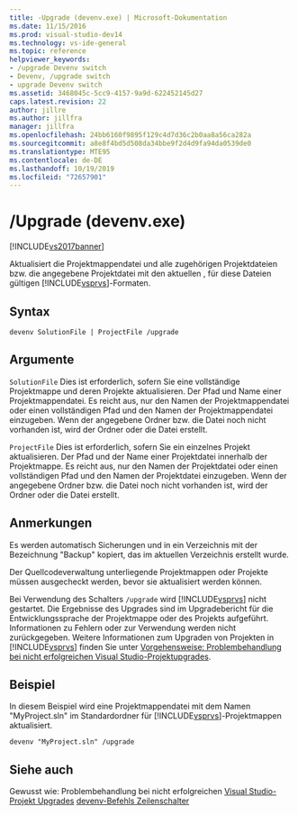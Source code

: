 ```yaml
---
title: -Upgrade (devenv.exe) | Microsoft-Dokumentation
ms.date: 11/15/2016
ms.prod: visual-studio-dev14
ms.technology: vs-ide-general
ms.topic: reference
helpviewer_keywords:
- /upgrade Devenv switch
- Devenv, /upgrade switch
- upgrade Devenv switch
ms.assetid: 3468045c-5cc9-4157-9a9d-622452145d27
caps.latest.revision: 22
author: jillre
ms.author: jillfra
manager: jillfra
ms.openlocfilehash: 24bb6160f9895f129c4d7d36c2b0aa8a56ca282a
ms.sourcegitcommit: a8e8f4bd5d508da34bbe9f2d4d9fa94da0539de0
ms.translationtype: MTE95
ms.contentlocale: de-DE
ms.lasthandoff: 10/19/2019
ms.locfileid: "72657901"
---
```

# <a name="upgrade-devenvexe"></a>/Upgrade (devenv.exe)
[!INCLUDE[vs2017banner](../../includes/vs2017banner.md)]

Aktualisiert die Projektmappendatei und alle zugehörigen Projektdateien bzw. die angegebene Projektdatei mit den aktuellen , für diese Dateien gültigen [!INCLUDE[vsprvs](../../includes/vsprvs-md.md)]-Formaten.

## <a name="syntax"></a>Syntax

```
devenv SolutionFile | ProjectFile /upgrade
```

## <a name="arguments"></a>Argumente
 `SolutionFile` Dies ist erforderlich, sofern Sie eine vollständige Projektmappe und deren Projekte aktualisieren. Der Pfad und Name einer Projektmappendatei. Es reicht aus, nur den Namen der Projektmappendatei oder einen vollständigen Pfad und den Namen der Projektmappendatei einzugeben. Wenn der angegebene Ordner bzw. die Datei noch nicht vorhanden ist, wird der Ordner oder die Datei erstellt.

 `ProjectFile` Dies ist erforderlich, sofern Sie ein einzelnes Projekt aktualisieren. Der Pfad und der Name einer Projektdatei innerhalb der Projektmappe. Es reicht aus, nur den Namen der Projektdatei oder einen vollständigen Pfad und den Namen der Projektdatei einzugeben. Wenn der angegebene Ordner bzw. die Datei noch nicht vorhanden ist, wird der Ordner oder die Datei erstellt.

## <a name="remarks"></a>Anmerkungen
 Es werden automatisch Sicherungen und in ein Verzeichnis mit der Bezeichnung "Backup" kopiert, das im aktuellen Verzeichnis erstellt wurde.

 Der Quellcodeverwaltung unterliegende Projektmappen oder Projekte müssen ausgecheckt werden, bevor sie aktualisiert werden können.

 Bei Verwendung des Schalters `/upgrade` wird [!INCLUDE[vsprvs](../../includes/vsprvs-md.md)] nicht gestartet. Die Ergebnisse des Upgrades sind im Upgradebericht für die Entwicklungssprache der Projektmappe oder des Projekts aufgeführt. Informationen zu Fehlern oder zur Verwendung werden nicht zurückgegeben. Weitere Informationen zum Upgraden von Projekten in [!INCLUDE[vsprvs](../../includes/vsprvs-md.md)] finden Sie unter [Vorgehensweise: Problembehandlung bei nicht erfolgreichen Visual Studio-Projektupgrades](../../porting/how-to-troubleshoot-unsuccessful-visual-studio-project-upgrades.md).

## <a name="example"></a>Beispiel
 In diesem Beispiel wird eine Projektmappendatei mit dem Namen "MyProject.sln" im Standardordner für [!INCLUDE[vsprvs](../../includes/vsprvs-md.md)]-Projektmappen aktualisiert.

```
devenv "MyProject.sln" /upgrade
```

## <a name="see-also"></a>Siehe auch
 Gewusst wie: Problembehandlung bei nicht erfolgreichen [Visual Studio-Projekt Upgrades](../../porting/how-to-troubleshoot-unsuccessful-visual-studio-project-upgrades.md) [devenv-Befehls Zeilenschalter](../../ide/reference/devenv-command-line-switches.md)

